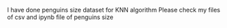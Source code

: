 I have done penguins size dataset for KNN algorithm
Please check my files of csv and ipynb file of penguins size 
